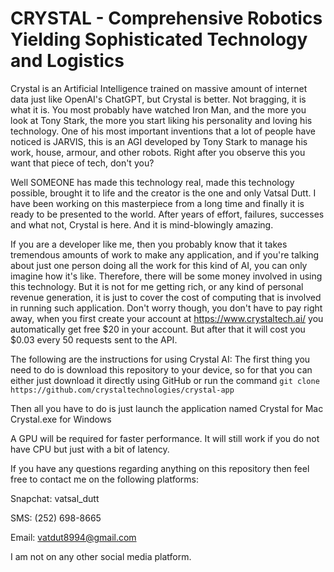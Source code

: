 # CRYSTAL - Comprehensive Robotics Yielding Sophisticated Technology and Logistics
Crystal is an Artificial Intelligence trained on massive amount of internet data just like OpenAI's ChatGPT, but Crystal is better.
Not bragging, it is what it is. You most probably have watched Iron Man, and the more you look at Tony Stark, the more you start liking his personality and loving his technology. One of his most important inventions that a lot of people have noticed is JARVIS, this is an AGI developed by Tony Stark to manage his work, house, armour, and other robots. Right after you observe this you want that piece of tech, don't you?

Well SOMEONE has made this technology real, made this technology possible, brought it to life and the creator is the one and only Vatsal Dutt. I have been working on this masterpiece from a long time and finally it is ready to be presented to the world. After years of effort, failures, successes and what not, Crystal is here. And it is mind-blowingly amazing.

If you are a developer like me, then you probably know that it takes tremendous amounts of work to make any application, and if you're talking about just one person doing all the work for this kind of AI, you can only imagine how it's like. Therefore, there will be some money involved in using this technology. But it is not for me getting rich, or any kind of personal revenue generation, it is just to cover the cost of computing that is involved in running such application. Don't worry though, you don't have to pay right away, when you first create your account at https://www.crystaltech.ai/ you automatically get free $20 in your account. But after that it will cost you $0.03 every 50 requests sent to the API.

The following are the instructions for using Crystal AI:
The first thing you need to do is download this repository to your device, so for that you can either just download it directly using GitHub or run the command
`git clone https://github.com/crystaltechnologies/crystal-app`

Then all you have to do is just launch the application named
Crystal for Mac
Crystal.exe for Windows

A GPU will be required for faster performance. It will still work if you do not have CPU but just with a bit of latency.

If you have any questions regarding anything on this repository then feel free to contact me on the following platforms:

Snapchat: vatsal_dutt

SMS: (252) 698-8665

Email: vatdut8994@gmail.com

I am not on any other social media platform.
